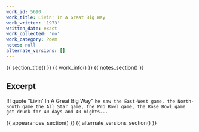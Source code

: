 ```yaml
---
work_id: 5690
work_title: Livin' In A Great Big Way
work_written: '1973'
written_date: exact
work_collected: 'no'
work_category: Poem
notes: null
alternate_versions: []
---
```


{{ section_title() }}
{{ work_info() }}
{{ notes_section() }}
## Excerpt
!!! quote "Livin' In A Great Big Way"
    ```
    he saw the East-West game, the North-South game
    the All Star game, the Pro Bowl game, the Rose
    Bowl game
    got drunk for 40 days and 40 nights...
    ```

{{ appearances_section() }}
{{ alternate_versions_section() }}